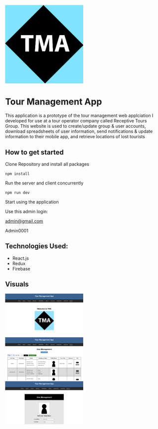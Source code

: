 <img src="https://github.com/Jackster001/Tour_Mangement_App/blob/assets/TMA_logo.png" width="50%"/>

# Tour Management App

This application is a prototype of the tour management web applciation I developed for use at a tour operator company called Receptive Tours Group. This website is used to create/update group & user accounts, download spreadsheets of user information, send notifications & update information to their mobile app, and retrieve locations of lost tourists

## How to get started

Clone Repository and install all packages
```
npm install
```
Run the server and client concurrently
```
npm run dev
```
Start using the application

Use this admin login:

admin@gmail.com

Admin0001


## Technologies Used:

* React.js
* Redux
* Firebase

## Visuals

<img src="https://github.com/Jackster001/Tour_Mangement_App/blob/assets/screen1.png" width="50%"/>
<img src="https://github.com/Jackster001/Tour_Mangement_App/blob/assets/screen2.png" width="50%"/>
<img src="https://github.com/Jackster001/Tour_Mangement_App/blob/assets/screen3.png" width="50%"/>
